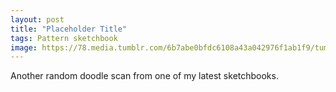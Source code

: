 ```yaml
---
layout: post
title: "Placeholder Title"
tags: Pattern sketchbook
image: https://78.media.tumblr.com/6b7abe0bfdc6108a43a042976f1ab1f9/tumblr_n6recqFek71qbng02o1_500.jpg
---
```

Another random doodle scan from one of my latest sketchbooks.